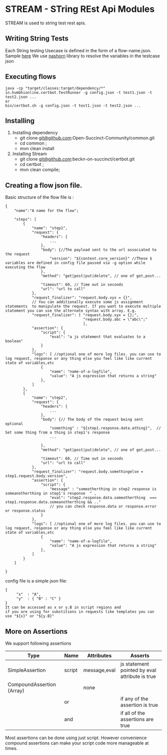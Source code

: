 # STREAM - STring REst Api Modules

STREAM is used to string test rest apis.


## Writing String Tests
Each String testing Usecase  is defined in the form of a flow-name.json. 
Sample [here](./src/test/resources/ondc-1.2-ret10/flow1.json)
We use [nashorn](https://github.com/openjdk/nashorn)  library to resolve the variables in the testcase json

## Executing flows
```
java -cp "target/classes:target/dependency/*" in.humbhionline.certbot.TestRunner -g config.json -t test1.json -t test2.json ... 
or 
bin/certbot.sh -g config.json -t test1.json -t test2.json ... 
```

## Installing

1. Installing dependency
    * git clone git@github.com:Open-Succinct-Community/common.git 
    * cd common ;
    * mvn clean install 
2. Installing Stream
    * git clone git@github.com:beckn-on-succinct/certbot.git 
    * cd certbot ;
    * mvn clean compile;

## Creating a flow json file.
Basic structure of the flow file is :

```
{
    "name":"A name for the flow";

    "steps": [ 
        {
            "name": "step1", 
            "request": {
                "headers": {
                    ...
                },
                "body": {//The payload sent to the url associated to the request
                    "version": "${context.core_version}" //These $ variables are defined in config file passed via -g option while executing the flow
                },
                "method": "get|post|put|delete", // one of get,post...

                "timeout": 60, // Time out in seconds
                "url": "url to call"
            },
            "request_finalizer": "request.body.xyx = {}", 
            // You can additionally execute some js assignment statements  to manipulate the request. If you want to execute multiple statement you can use the alternate syntax with array. E.g. 
            "request_finalizer": [ "request.body.xyx = {};", 
                                   "request.body.abc = \"abc\";"  
                                   ],
            "assertion": {
                "script": {
                    "eval": "a js statement that evaluates to a boolean"
                }
            },
            "logs": [ //optional one of more log files. you can use to log request, response or any thing else you feel like like current state of variables,etc
                {
                    "name": "name-of-a-logfile",
                    "value": "A js expression that returns a string"
                },
            ]
        },
        {
            "name": "step2", 
            "request": {
                "headers": {
                    ...
                },
                "body": {// The body of the request being sent optional
                    "something" : "${step1.response.data.athing}",  // Set some thing from a thing in step1's response
                    ...

                },
                "method": "get|post|put|delete", // one of get,post...

                "timeout": 60, // Time out in seconds
                "url": "url to call"
            },
            "request_finalizer": "request.body.somethingelse = step1.request.body.version", 
            "assertion": {
                "script": {
                    "message" : "someotherthing in step2 response is someanotherthing in step1's response  " ,
                    "eval": "step2.response.data.someotherthing  === step1.response.data.someanotherthing && .." 
                    // you can check response.data or response.error or response.status
                }
            },
            "logs": [ //optional one of more log files. you can use to log request, response or any thing else you feel like like current state of variables,etc
                {
                    "name": "name-of-a-logfile",
                    "value": "A js expression that returns a string"
                },
            ]
        }
    ]

}
```


config file is a simple json file:

```
{
     "x"  : "A",
     "y"  : { "B" : "C" } 
}
It can be accessed as x or y.B in script regions and 
if you are using for substitions in requests like templates you can use "${x}" or "${y.B}"

```


## More on Assertions 
We support following assertions 

Type|Name|Attributes| Asserts
-|-|-|-
SimpleAssertion|script|message,eval| js statement pointed by eval attribute is true
CompoundAssertion (Array)|| none |  
| |or|  |if any of the assertion is true | 
| |and|  |if all of the assertions are true |




Most assertions can be done using just script. However convenience compound assertions can make your script code more manageable at times.
